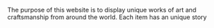 The purpose of this website is to display unique works of art and craftsmanship from around the world.  Each item has an unique story 
